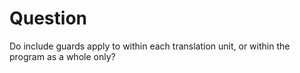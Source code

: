 Question
========
Do include guards apply to within each translation unit, or within the program as a whole only?
